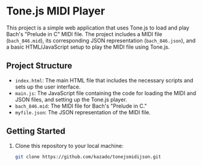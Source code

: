 # Tone.js MIDI Player

This project is a simple web application that uses Tone.js to load and play Bach's "Prelude in C" MIDI file. The project includes a MIDI file (`bach_846.mid`), its corresponding JSON representation (`bach_846.json`), and a basic HTML/JavaScript setup to play the MIDI file using Tone.js.

## Project Structure

- `index.html`: The main HTML file that includes the necessary scripts and sets up the user interface.
- `main.js`: The JavaScript file containing the code for loading the MIDI and JSON files, and setting up the Tone.js player.
- `bach_846.mid`: The MIDI file for Bach's "Prelude in C."
- `myfile.json`: The JSON representation of the MIDI file.

## Getting Started

1. Clone this repository to your local machine:

   ```bash
   git clone https://github.com/kazado/tonejsmidijson.git
